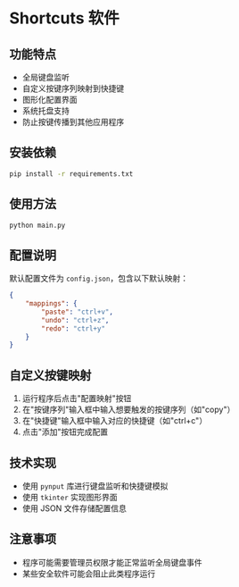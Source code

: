 # Shortcuts 软件


## 功能特点

- 全局键盘监听
- 自定义按键序列映射到快捷键
- 图形化配置界面
- 系统托盘支持
- 防止按键传播到其他应用程序

## 安装依赖

```bash
pip install -r requirements.txt
```

## 使用方法

```bash
python main.py
```

## 配置说明

默认配置文件为 `config.json`，包含以下默认映射：

```json
{
    "mappings": {
        "paste": "ctrl+v",
        "undo": "ctrl+z",
        "redo": "ctrl+y"
    }
}
```

## 自定义按键映射

1. 运行程序后点击"配置映射"按钮
2. 在"按键序列"输入框中输入想要触发的按键序列（如"copy"）
3. 在"快捷键"输入框中输入对应的快捷键（如"ctrl+c"）
4. 点击"添加"按钮完成配置

## 技术实现

- 使用 `pynput` 库进行键盘监听和快捷键模拟
- 使用 `tkinter` 实现图形界面
- 使用 JSON 文件存储配置信息

## 注意事项

- 程序可能需要管理员权限才能正常监听全局键盘事件
- 某些安全软件可能会阻止此类程序运行
